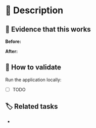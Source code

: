 # 📝 Description

<!-- Describe here the changes, if it is link issues here and another pull requests -->

## 🔎 Evidence that this works

**Before:**
<!-- If it is necessary some print before your change -->

**After:**
<!-- If it is necessary some print after your change -->

## 🧪 How to validate

Run the application locally:

- [ ] TODO <!-- Add the instructions how to test this change -->

## 🏷️ Related tasks

- <!-- Link issues here -->
